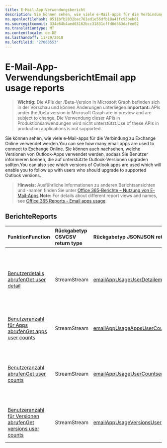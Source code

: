 ```yaml
---
title: E-Mail-App-Verwendungsbericht
description: Sie können sehen, wie viele e-Mail-apps für die Verbindung zu Exchange Online verwendet werden. Sie können auch nachsehen, welche Versionen von Outlook-Apps verwendet werden, sodass Sie Benutzer informieren können, die auf unterstützte Outlook-Versionen upgraden sollten.
ms.openlocfilehash: 0511bfb2832bac761ed1e56dfb18a41fc93beb01
ms.sourcegitcommit: 334e84b4aed63162bcc31831cffd6d363dafee02
ms.translationtype: MT
ms.contentlocale: de-DE
ms.lasthandoff: 11/29/2018
ms.locfileid: "27063553"
---
```

# <a name="email-app-usage-reports"></a><span data-ttu-id="8c76d-104">E-Mail-App-Verwendungsbericht</span><span class="sxs-lookup"><span data-stu-id="8c76d-104">Email app usage reports</span></span>

> <span data-ttu-id="8c76d-105">**Wichtig:** Die APIs der /Beta-Version in Microsoft Graph befinden sich in der Vorschau und können Änderungen unterliegen.</span><span class="sxs-lookup"><span data-stu-id="8c76d-105">**Important:** APIs under the /beta version in Microsoft Graph are in preview and are subject to change.</span></span> <span data-ttu-id="8c76d-106">Die Verwendung dieser APIs in Produktionsanwendungen wird nicht unterstützt.</span><span class="sxs-lookup"><span data-stu-id="8c76d-106">Use of these APIs in production applications is not supported.</span></span>

<span data-ttu-id="8c76d-107">Sie können sehen, wie viele e-Mail-apps für die Verbindung zu Exchange Online verwendet werden.</span><span class="sxs-lookup"><span data-stu-id="8c76d-107">You can see how many email apps are used to connect to Exchange Online.</span></span> <span data-ttu-id="8c76d-108">Sie können auch nachsehen, welche Versionen von Outlook-Apps verwendet werden, sodass Sie Benutzer informieren können, die auf unterstützte Outlook-Versionen upgraden sollten.</span><span class="sxs-lookup"><span data-stu-id="8c76d-108">You can also see which versions of Outlook apps are used which will enable you to follow up with users who should upgrade to supported Outlook versions.</span></span>

> <span data-ttu-id="8c76d-109">**Hinweis:** Ausführliche Informationen zu anderen Berichtsansichten und -namen finden Sie unter [Office 365-Berichte – Nutzung von E-Mail-Apps](https://support.office.com/client/Email-apps-usage-c2ce12a2-934f-4dd4-ba65-49b02be4703d).</span><span class="sxs-lookup"><span data-stu-id="8c76d-109">**Note:** For details about different report views and names, see [Office 365 Reports - Email apps usage](https://support.office.com/client/Email-apps-usage-c2ce12a2-934f-4dd4-ba65-49b02be4703d).</span></span>

## <a name="reports"></a><span data-ttu-id="8c76d-110">Berichte</span><span class="sxs-lookup"><span data-stu-id="8c76d-110">Reports</span></span>

| <span data-ttu-id="8c76d-111">Funktion</span><span class="sxs-lookup"><span data-stu-id="8c76d-111">Function</span></span>                                 | <span data-ttu-id="8c76d-112">Rückgabetyp CSV</span><span class="sxs-lookup"><span data-stu-id="8c76d-112">CSV return type</span></span> | <span data-ttu-id="8c76d-113">Rückgabetyp JSON</span><span class="sxs-lookup"><span data-stu-id="8c76d-113">JSON return type</span></span>                         | <span data-ttu-id="8c76d-114">Beschreibung</span><span class="sxs-lookup"><span data-stu-id="8c76d-114">Description</span></span>                              |
| :--------------------------------------- | :-------------- | :--------------------------------------- | ---------------------------------------- |
| [<span data-ttu-id="8c76d-115">Benutzerdetails abrufen</span><span class="sxs-lookup"><span data-stu-id="8c76d-115">Get user detail</span></span>](../api/reportroot-getemailappusageuserdetail.md) | <span data-ttu-id="8c76d-116">Stream</span><span class="sxs-lookup"><span data-stu-id="8c76d-116">Stream</span></span>          | [<span data-ttu-id="8c76d-117">emailAppUsageUserDetail</span><span class="sxs-lookup"><span data-stu-id="8c76d-117">emailAppUsageUserDetail</span></span>](../resources/emailappusageuserdetail.md) | <span data-ttu-id="8c76d-118">Erhalten Sie detaillierte Informationen darüber, welche Aktivitäten Benutzer mit den verschiedenen E-Mail-Apps ausgeführt haben.</span><span class="sxs-lookup"><span data-stu-id="8c76d-118">Get details about which activities users performed on the various email apps.</span></span> |
| [<span data-ttu-id="8c76d-119">Benutzeranzahl für Apps abrufen</span><span class="sxs-lookup"><span data-stu-id="8c76d-119">Get apps user counts</span></span>](../api/reportroot-getemailappusageappsusercounts.md) | <span data-ttu-id="8c76d-120">Stream</span><span class="sxs-lookup"><span data-stu-id="8c76d-120">Stream</span></span>          | [<span data-ttu-id="8c76d-121">emailAppUsageAppsUserCounts</span><span class="sxs-lookup"><span data-stu-id="8c76d-121">emailAppUsageAppsUserCounts</span></span>](../resources/emailappusageappsusercounts.md) | <span data-ttu-id="8c76d-122">Rufen Sie die Anzahl der eindeutigen Benutzer pro E-Mail-App ab.</span><span class="sxs-lookup"><span data-stu-id="8c76d-122">Get the count of unique users per email app.</span></span> |
| [<span data-ttu-id="8c76d-123">Benutzeranzahl abrufen</span><span class="sxs-lookup"><span data-stu-id="8c76d-123">Get user counts</span></span>](../api/reportroot-getemailappusageusercounts.md) | <span data-ttu-id="8c76d-124">Stream</span><span class="sxs-lookup"><span data-stu-id="8c76d-124">Stream</span></span>          | [<span data-ttu-id="8c76d-125">emailAppUsageUserCounts</span><span class="sxs-lookup"><span data-stu-id="8c76d-125">emailAppUsageUserCounts</span></span>](../resources/emailappusageusercounts.md) | <span data-ttu-id="8c76d-126">Rufen Sie die Anzahl der eindeutigen Benutzer ab, die über eine E-Mail-App mit Exchange Online verbunden sind.</span><span class="sxs-lookup"><span data-stu-id="8c76d-126">Get the count of unique users that connected to Exchange Online using any email app.</span></span> |
| [<span data-ttu-id="8c76d-127">Benutzeranzahl für Versionen abrufen</span><span class="sxs-lookup"><span data-stu-id="8c76d-127">Get versions user counts</span></span>](../api/reportroot-getemailappusageversionsusercounts.md) | <span data-ttu-id="8c76d-128">Stream</span><span class="sxs-lookup"><span data-stu-id="8c76d-128">Stream</span></span>          | [<span data-ttu-id="8c76d-129">emailAppUsageVersionsUserCounts</span><span class="sxs-lookup"><span data-stu-id="8c76d-129">emailAppUsageVersionsUserCounts</span></span>](../resources/emailappusageversionsusercounts.md) | <span data-ttu-id="8c76d-130">Rufen Sie die Anzahl der eindeutigen Benutzer der Desktopversion von Outlook ab.</span><span class="sxs-lookup"><span data-stu-id="8c76d-130">Get the count of unique users by Outlook desktop version.</span></span> |
